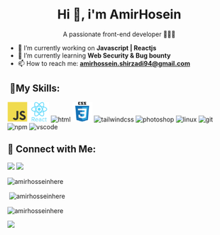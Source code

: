 <h1 align="center">Hi 👋, i'm AmirHosein</h1>
<P align="center"> A passionate front-end developer 👨‍💻✨</P>

- 👀 I’m currently working on **Javascript | Reactjs**
- 🌱 I’m currently learning **Web Security & Bug bounty**
- 📫 How to reach me: **amirhossein.shirzadi94@gmail.com**


<h2> &nbsp;🚀My Skills:</h2>
<p align="left">
<img src="https://raw.githubusercontent.com/devicons/devicon/master/icons/javascript/javascript-original.svg" alt="javascript" width="45" height="45" />
<img src="https://raw.githubusercontent.com/devicons/devicon/master/icons/react/react-original-wordmark.svg" alt="react" width="45" height="45" />
<img src="https://cdn.jsdelivr.net/gh/devicons/devicon/icons/html5/html5-original.svg" alt="html" width="45" height="45"/>
<img src="https://raw.githubusercontent.com/devicons/devicon/master/icons/css3/css3-original-wordmark.svg" alt="css3" width="45" height="45" />
<img src="https://cdn.jsdelivr.net/gh/devicons/devicon/icons/tailwindcss/tailwindcss-original.svg" alt="tailwindcss" width="45" height="45"/>
<img src="https://cdn.jsdelivr.net/gh/devicons/devicon/icons/photoshop/photoshop-original.svg" alt="photoshop" width="45" height="45"/>
<img src="https://cdn.jsdelivr.net/gh/devicons/devicon/icons/linux/linux-original.svg" alt="linux" width="45" height="45"/>       
<img src="https://cdn.jsdelivr.net/gh/devicons/devicon/icons/git/git-original.svg" alt="git" width="45" height="45"/>
<img src="https://cdn.jsdelivr.net/gh/devicons/devicon@latest/icons/npm/npm-original-wordmark.svg" alt="npm" width="45" height="45"/>
<img src="https://cdn.jsdelivr.net/gh/devicons/devicon/icons/vscode/vscode-original.svg" alt="vscode" width="45" height="45"/>
</p>

## 🔗 Connect with Me:
  <a align="center" href="https://x.com/ItsSukuna1?t=oNXkBW9ftN73f9XumDWF4Q&s=35&mx=2"><img src="https://img.shields.io/badge/Twitter-2CA5E0?style=for-the-badge&logo=x&logoColor=black" /></a>
  <a align="center" href="https://www.instagram.com/Amirhere0"><img src="https://img.shields.io/badge/Instagram-%23E4405F.svg?style=for-the-badge&logo=Instagram&logoColor=white" /></a>
   
<p><img align="center" src="https://github-readme-stats.vercel.app/api/top-langs?username=amirhosseinhere&show_icons=true&theme=dark&locale=en&layout=compact" alt="amirhosseinhere" /></p>

  <p>&nbsp;<img align="center" src="https://github-readme-stats.vercel.app/api?username=amirhosseinhere&show_icons=true&theme=dark&locale=en" alt="amirhosseinhere" /></p>
<p align="center">
  <p><img align="center" src="https://github-readme-streak-stats.herokuapp.com/?user=amirhosseinhere&theme=dark" alt="amirhosseinhere" /></p>
  <img src="https://capsule-render.vercel.app/api?type=waving&color=gradient&height=100&section=footer"/>
</p>

<!---
Amirhosseinhere/Amirhosseinhere is a ✨ special ✨ repository because its `README.md` (this file) appears on your GitHub profile.
You can click the Preview link to take a look at your changes.
--->

